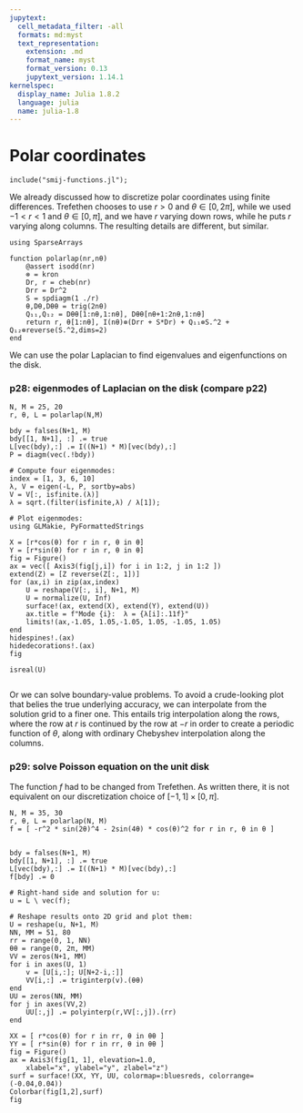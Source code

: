 ```yaml
---
jupytext:
  cell_metadata_filter: -all
  formats: md:myst
  text_representation:
    extension: .md
    format_name: myst
    format_version: 0.13
    jupytext_version: 1.14.1
kernelspec:
  display_name: Julia 1.8.2
  language: julia
  name: julia-1.8
---
```


# Polar coordinates

```{code-cell}
include("smij-functions.jl");
```

We already discussed how to discretize polar coordinates using finite differences. Trefethen chooses to use $r>0$ and $\theta\in[0,2π]$, while we used $-1<r<1$ and $\theta\in[0,\pi]$, and we have $r$ varying down rows, while he puts $r$ varying along columns. The resulting details are different, but similar.

```{code-cell}
using SparseArrays

function polarlap(nr,nθ)
    @assert isodd(nr)
    ⊗ = kron
    Dr, r = cheb(nr)
    Drr = Dr^2
    S = spdiagm(1 ./r)
    θ,Dθ,Dθθ = trig(2nθ)
    Q₁₁,Q₁₂ = Dθθ[1:nθ,1:nθ], Dθθ[nθ+1:2nθ,1:nθ]
    return r, θ[1:nθ], I(nθ)⊗(Drr + S*Dr) + Q₁₁⊗S.^2 + Q₁₂⊗reverse(S.^2,dims=2)
end
```

We can use the polar Laplacian to find eigenvalues and eigenfunctions on the disk.

### p28: eigenmodes of Laplacian on the disk (compare p22)

```{code-cell}
N, M = 25, 20
r, θ, L = polarlap(N,M)

bdy = falses(N+1, M)
bdy[[1, N+1], :] .= true
L[vec(bdy),:] .= I((N+1) * M)[vec(bdy),:]
P = diagm(vec(.!bdy))

# Compute four eigenmodes:
index = [1, 3, 6, 10]
λ, V = eigen(-L, P, sortby=abs)
V = V[:, isfinite.(λ)]
λ = sqrt.(filter(isfinite,λ) / λ[1]);
```

```{code-cell}
# Plot eigenmodes:
using GLMakie, PyFormattedStrings

X = [r*cos(θ) for r in r, θ in θ]
Y = [r*sin(θ) for r in r, θ in θ]
fig = Figure()
ax = vec([ Axis3(fig[j,i]) for i in 1:2, j in 1:2 ])
extend(Z) = [Z reverse(Z[:, 1])]
for (ax,i) in zip(ax,index)
    U = reshape(V[:, i], N+1, M)
    U = normalize(U, Inf)
    surface!(ax, extend(X), extend(Y), extend(U))
    ax.title = f"Mode {i}:  λ = {λ[i]:.11f}"
    limits!(ax,-1.05, 1.05,-1.05, 1.05, -1.05, 1.05)
end
hidespines!.(ax)
hidedecorations!.(ax)
fig
```

```{code-cell}
isreal(U)
```

```{code-cell}

```

Or we can solve boundary-value problems. To avoid a crude-looking plot that belies the true underlying accuracy, we can interpolate from the solution grid to a finer one. This entails trig interpolation along the rows, where the row at $r$ is continued by the row at $-r$ in order to create a periodic function of $\theta$, along with ordinary Chebyshev interpolation along the columns. 

### p29: solve Poisson equation on the unit disk

The function $f$ had to be changed from Trefethen. As written there, it is not equivalent on our discretization choice of $[-1,1]\times [0,\pi]$.

```{code-cell}
N, M = 35, 30
r, θ, L = polarlap(N, M)
f = [ -r^2 * sin(2θ)^4 - 2sin(4θ) * cos(θ)^2 for r in r, θ in θ ]


bdy = falses(N+1, M)
bdy[[1, N+1], :] .= true
L[vec(bdy),:] .= I((N+1) * M)[vec(bdy),:]
f[bdy] .= 0

# Right-hand side and solution for u:
u = L \ vec(f);
```

```{code-cell}
# Reshape results onto 2D grid and plot them:
U = reshape(u, N+1, M)
NN, MM = 51, 80
rr = range(0, 1, NN)
θθ = range(0, 2π, MM)
VV = zeros(N+1, MM)
for i in axes(U, 1)
    v = [U[i,:]; U[N+2-i,:]]
    VV[i,:] .= triginterp(v).(θθ)
end
UU = zeros(NN, MM)
for j in axes(VV,2)
    UU[:,j] .= polyinterp(r,VV[:,j]).(rr)
end

XX = [ r*cos(θ) for r in rr, θ in θθ ]
YY = [ r*sin(θ) for r in rr, θ in θθ ]
fig = Figure()
ax = Axis3(fig[1, 1], elevation=1.0, 
    xlabel="x", ylabel="y", zlabel="z")
surf = surface!(XX, YY, UU, colormap=:bluesreds, colorrange=(-0.04,0.04))
Colorbar(fig[1,2],surf)
fig
```
